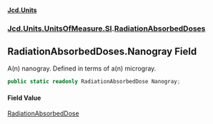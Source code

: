 #### [Jcd.Units](index.md 'index')
### [Jcd.Units.UnitsOfMeasure.SI](Jcd.Units.UnitsOfMeasure.SI.md 'Jcd.Units.UnitsOfMeasure.SI').[RadiationAbsorbedDoses](Jcd.Units.UnitsOfMeasure.SI.RadiationAbsorbedDoses.md 'Jcd.Units.UnitsOfMeasure.SI.RadiationAbsorbedDoses')

## RadiationAbsorbedDoses.Nanogray Field

A(n) nanogray. Defined in terms of a(n) microgray.

```csharp
public static readonly RadiationAbsorbedDose Nanogray;
```

#### Field Value
[RadiationAbsorbedDose](Jcd.Units.UnitTypes.RadiationAbsorbedDose.md 'Jcd.Units.UnitTypes.RadiationAbsorbedDose')